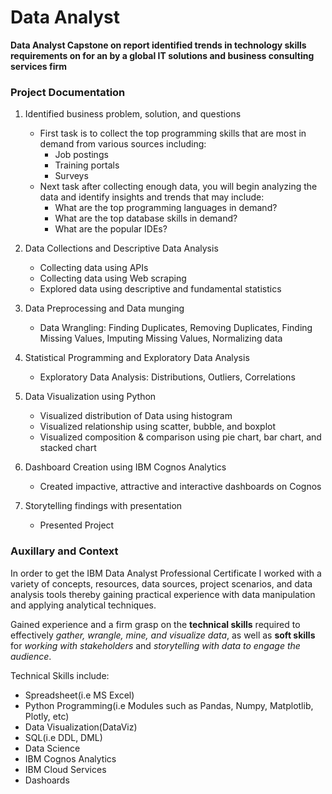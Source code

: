 # Data Analyst

**Data Analyst Capstone on report identified trends in technology skills requirements on for an by a global IT solutions and business consulting services firm**

### Project Documentation
1. Identified business problem, solution, and questions
   - First task is to collect the top programming skills that are most in demand from various sources including:
       - Job postings
       - Training portals
       - Surveys
   - Next task after collecting enough data, you will begin analyzing the data and identify insights and trends that may include:
        - What are the top programming languages in demand?
        - What are the top database skills in demand?
        - What are the popular IDEs?

2. Data Collections and Descriptive Data Analysis
   - Collecting data using APIs
   - Collecting data using Web scraping
   - Explored data using descriptive and fundamental statistics 

3. Data Preprocessing and Data munging
   - Data Wrangling: Finding Duplicates, Removing Duplicates, Finding Missing Values, Imputing Missing Values, Normalizing data 

4. Statistical Programming and Exploratory Data Analysis
   - Exploratory Data Analysis: Distributions, Outliers, Correlations

5. Data Visualization using Python
   - Visualized distribution of Data using histogram
   - Visualized relationship using scatter, bubble, and boxplot
   - Visualized composition & comparison using pie chart, bar chart, and stacked chart

6. Dashboard Creation using IBM Cognos Analytics
   - Created impactive, attractive and interactive dashboards on Cognos

7. Storytelling findings with presentation
   - Presented Project

### Auxillary and Context
In order to get the IBM Data Analyst Professional Certificate I worked with a variety of concepts, resources, data sources, project scenarios, and data analysis tools thereby gaining practical experience with data manipulation and applying analytical techniques.

Gained experience and a firm grasp on the **technical skills** required to effectively *gather, wrangle, mine, and visualize data*, as well as **soft skills** for *working with stakeholders* and *storytelling with data to engage the audience*.

Technical Skills include:
- Spreadsheet(i.e MS Excel)
- Python Programming(i.e Modules such as Pandas, Numpy, Matplotlib, Plotly, etc)
- Data Visualization(DataViz)
- SQL(i.e DDL, DML)
- Data Science
- IBM Cognos Analytics
- IBM Cloud Services
- Dashoards
